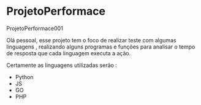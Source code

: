 # ProjetoPerformace
ProjetoPerformace001


Olá pessoal, esse projeto tem o foco de realizar teste com algumas linguagens , realizando alguns programas e funções para analisar o tempo de resposta que cada linguagem executa a ação. 


Certamente as linguagens utilizadas serão :

- Python
- JS
- GO
- PHP

